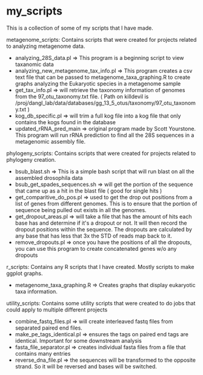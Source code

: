 # my_scripts
This is a collection of some of my scripts that I have made. 

metagenome_scripts: 
 Contains scripts that were created for projects related to analyzing metagenome data.
  - analyzing_28S_data.pl => This program is a beginning script to view taxanomic data
  - analyzing_new_metagenome_tax_info.pl => This program creates a csv text file that can be passed to metagenome_taxa_graphing.R to create graphs analyzing the Eukaryotic species in a metagenome sample
  - get_tax_info.pl => will retrieve the taxonomy information of genomes from the 97_otu_taxonomy.txt file. ( Path on killdevil is /proj/dangl_lab/data/databases/gg_13_5_otus/taxonomy/97_otu_taxonomy.txt )
  - kog_db_specific.pl => will trim a full kog file into a kog file that only contains the kogs found in the database
  - updated_rRNA_pred_main => original program made by Scott Yourstone. This program will run rRNA prediction to find all the 28S sequences in a metagenomic assembly file.
 
phylogeny_scripts: 
 Contains scripts that were created for projects related to phylogeny creation.
  - bsub_blast.sh => This is a simple bash script that will run blast on all the assembled drosophila data
  - bsub_get_spades_sequences.sh => will get the portion of the sequence that came up as a hit in the blast file ( good for single hits )
  - get_comparitive_do_pos.pl => used to get the drop out positions from a list of genes from different genomes. This is to ensure that the portion of sequence being pulled out exists in all the genomes. 
  - get_dropout_areas.pl => will take a file that has the amount of hits each base has and determine if it's a dropout or not. It will then record the dropout positions within the sequence. The dropouts are calculated by any base that has less that 3x the STD of reads map back to it.
  - remove_dropouts.pl => once you have the positions of all the dropouts, you can use this program to create concatenated genes w/o any dropouts
  
r_scripts: 
 Contains any R scripts that I have created. Mostly scripts to make ggplot graphs.
  - metagenome_taxa_graphing.R => Creates graphs that display eukaryotic taxa information.
  
utility_scripts: 
 Contains some utility scripts that were created to do jobs that could apply to multiple different projects
  - combine_fastq_files.pl => will create interleaved fastq files from separated paired end files.
  - make_pe_tags_identical.pl => ensures the tags on paired end tags are identical. Important for some downstream analysis
  - fasta_file_separator.pl => creates individual fasta files from a file that contains many entries
  - reverse_dna_file.pl => the sequences will be transformed to the opposite strand. So it will be reversed and bases will be switched.
